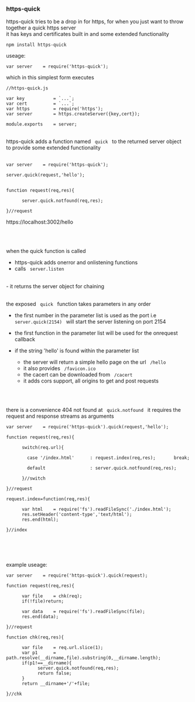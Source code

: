 
<h3>https-quick</h3>

https-quick tries to be a drop in for https,
for when you just want to throw together a quick https server<br>
it has keys and certificates built in and some extended functionality


    npm install https-quick
    
    
useage:


    var server    = require('https-quick');
    
    
which in this simplest form executes


    //https-quick.js
    
    var key           = `...`;
    var cert          = `...`;
    var https         = require('https');
    var server        = https.createServer({key,cert});
    
    module.exports    = server;
    
    
<br>
https-quick adds a function named <code> quick </code> to the returned server object<br>
to provide some extended functionality
<br>
<br>

    var server    = require('https-quick');
    
    server.quick(request,'hello');
    
    
    function request(req,res){
    
          server.quick.notfound(req,res);
          
    }//request
    
    
https://localhost:3002/hello

<br>
<br>

when the quick function is called<br>

- https-quick adds onerror and onlistening functions
- calls <code> server.listen </code>
<br>
- it returns the server object for chaining

<br>
<br>

the exposed <code> quick </code> function takes parameters in any order

- the first number in the parameter list is used as the port
  i.e <code> server.quick(2154) </code> will start the server
  listening on port 2154
  
- the first function in the parameter list will be used for the
  onrequest callback
  
- if the string 'hello' is found within the parameter list

  - the server will return a simple hello page on the url <code> /hello </code>
  - it also provides <code> /favicon.ico </code>
  - the cacert can be downloaded from <code> /cacert </code>
  - it adds cors support, all origins to get and post requests
  
<br>
<br>

there is a convenience 404 not found at <code> quick.notfound </code>
it requires the request and response streams as arguments


    var server    = require('https-quick').quick(request,'hello');
    
    function request(req,res){
    
          switch(req.url){
          
            case '/index.html'      : request.index(req,res);       break;
            
            default                 : server.quick.notfound(req,res);
            
          }//switch
          
    }//request
    
    request.index=function(req,res){
    
          var html    = require('fs').readFileSync('./index.html');
          res.setHeader('content-type','text/html');
          res.end(html);
          
    }//index
    
<br>
<br>
<br>

example useage:

    var server    = require('https-quick').quick(request);
    
    function request(req,res){
    
          var file    = chk(req);
          if(!file)return;
          
          var data    = require('fs').readFileSync(file);
          res.end(data);
          
    }//request
    
    function chk(req,res){
    
          var file    = req.url.slice(1);
          var p1      = path.resolve(__dirname,file).substring(0,__dirname.length);
          if(p1!==__dirname){
                server.quick.notfound(req,res);
                return false;
          }
          return __dirname+'/'+file;
          
    }//chk
    
    
    